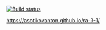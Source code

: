 [![Build status](https://ci.appveyor.com/api/projects/status/oy5mau2g6d3j6yak?svg=true)](https://ci.appveyor.com/project/AsotikovAnton/ra-3-1)

https://asotikovanton.github.io/ra-3-1/
